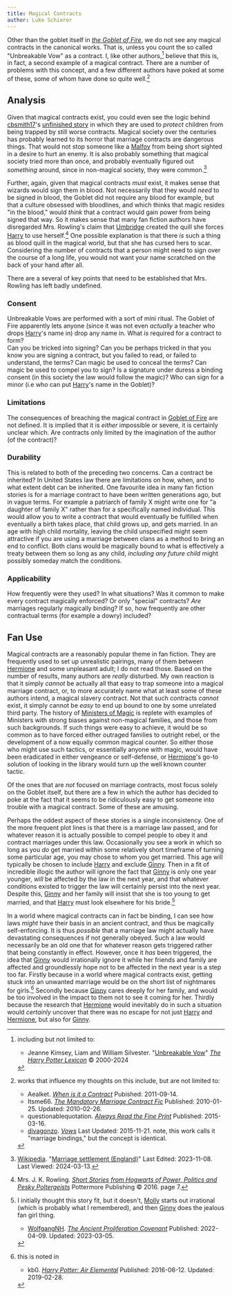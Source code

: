 ```yaml
---
title: Magical Contracts
author: Luke Schierer
---
```



Other than the goblet itself in _[the Goblet of Fire]_, we do not see any magical contracts in the canonical works.  That is, unless you count the so called "Unbreakable Vow" as a contract.  I, like other authors,[^240313-2] believe that this is, in fact, a second example of a magical contract.  There are a number of problems with this concept, and a few different authors have poked at some of these, some of whom have done so quite well.[^240313-3]  

## Analysis 

Given that magical contracts exist, you could even see the logic behind [cbsmith17]'s [unfinished story][ttpbc] in which they are used to *protect* children from being trapped by still worse contracts.  Magical society over the centuries has probably learned to its horror that marriage contracts are dangerous things.  That would not stop someone like a [Malfoy] from being short sighted in a desire to hurt an enemy.  It is also probably something that magical society tried more than once, and probably eventually figured out *something* around, since in non-magical society, they were common.[^240313-5]

Further, again, given that magical contracts *must* exist, it makes sense that wizards would sign them in blood.  Not necessarily that they would *need* to be signed in blood, the Goblet did not require any blood for example, but that a culture obsessed with bloodlines, and which thinks that magic resides "in the blood," would *think* that a contract would gain power from being signed that way.  So it makes sense that many fan fiction authors have disregarded Mrs. Rowling's claim that [Umbridge] created the quill she forces [Harry] to use herself.[^240313-4]  One possible explanation is that there *is* such a thing as blood quill in the magical world, but that she has cursed hers to scar.  Considering the number of contracts that a person might need to sign over the course of a long life, you would not want your name scratched on the back of your hand after all. 

There are a several of key points that need to be established that Mrs. Rowling has left badly undefined. 

### Consent 

Unbreakable Vows are performed with a sort of mini ritual.  The Goblet of Fire apparently lets anyone (since it was not even *actually* a teacher who drops [Harry]'s name in) drop any name in.  What *is* required for a contract to form?  
Can you be tricked into signing?  Can you be perhaps tricked in that you know you are signing a contract, but you failed to read, or failed to understand, the terms? Can magic be used to conceal the terms? Can magic be used to compel you to sign? Is a signature under duress a binding consent (in this society the law would follow the magic)?   Who can sign for a minor (i.e who can put [Harry]'s name in the Goblet)? 

### Limitations

The consequences of breaching the magical contract in [Goblet of Fire] are not defined.  It is implied that it is *either* impossible or severe, it is certainly unclear which.  Are contracts only limited by the imagination of the author (of the contract)?  

### Durability

This is related to both of the preceding two concerns.  Can a contract be inherited?  In United States law there are limitations on how, when, and to what extent debt can be inherited.  One favourite idea in many fan fiction stories is for a marriage contract to have been written generations ago, but in vague terms.  For example a patriarch of family X might write one for "a daughter of family X" rather than for a specifically named individual.  This would allow you to write a contract that would eventually be fulfilled when eventually a birth takes place, that child grows up, and gets married.  In an age with high child mortality, leaving the child unspecified might seem attractive if you are using a marriage between clans as a method to bring an end to conflict.  Both clans would be magically bound to what is effectively a treaty between them so long as any child, *including any future child* might possibly someday match the conditions.  

### Applicability

How frequently were they used?  In what situations?  Was it common to make every contract magically enforced?  Or only "special" contracts?  *Are* marriages regularly magically binding?  If so, how frequently are other contractual terms (for example a dowry) included?  

## Fan Use

Magical contracts are a reasonably popular theme in fan fiction.  They are frequently used to set up unrealistic pairings, many of them between [Hermione] and some unpleasant adult; I do not read those.  Based on the number of results, many authors are *really* disturbed. My own reaction is that it simply *cannot* be actually all that easy to trap someone into a magical marriage contract, or, to more accurately name what at least some of these authors intend, a magical slavery contract. Not that such contracts *cannot* exist, it simply cannot be *easy* to end up bound to one by some unrelated third party.  The history of [Ministers of Magic] is replete with examples of Ministers with strong biases against non-magical families, and those from such backgrounds.  If such things were easy to achieve, it would be so common as to have forced either outraged families to outright rebel, or the development of a now equally common magical counter.  So either those who might use such tactics, or essentially anyone with magic, would have been eradicated in either vengeance or self-defense, or [Hermione]'s go-to solution of looking in the library would turn up the well known counter tactic. 

Of the ones that are *not* focused on marriage contracts, most focus solely on the Goblet itself, but there are a few in which the author has decided to poke at the fact that it seems to be ridiculously easy to get someone into trouble with a magical contract. Some of these are amusing. 

Perhaps the oddest aspect of these stories is a single inconsistency.  One of the more frequent plot lines is that there is a marriage law passed, and for whatever reason it is actually possible to compel people to obey it and contract marriages under this law.  Occasionally you see a work in which so long as you *do* get married within some relatively short timeframe of turning some particular age, you may chose to whom you get married.  This age will typically be chosen to include [Harry] and exclude [Ginny].  Then in a fit of incredible illogic the author will ignore the fact that [Ginny]
is only one year younger, *will* be affected by the law in the next year, and that whatever conditions existed to trigger the law will certainly persist into the next year.  Despite this, [Ginny] and her family will insist that she is too young to get married, and that [Harry] must look elsewhere for his bride.[^240315-1] 

In a world where magical contracts can in fact be binding, I can see how laws *might* have their basis in an ancient contract, and thus be magically self-enforcing.  It is thus *possible* that a marriage law might actually have devastating consequences if not generally obeyed.  Such a law would necessarily be an old one that for whatever reason gets triggered rather that being constantly in effect.  However, once it *has* been triggered, the idea that [Ginny] would irrationally ignore it while her friends and family are affected and groundlessly hope not to be affected in the next year is a step too far.  Firstly because in a world where magical contracts exist, getting stuck into an unwanted marriage would be on the short list of nightmares for girls.[^240315-2]  Secondly because [Ginny] cares deeply for her family, and would be too involved in the impact to them not to see it coming for her. Thirdly because the research that [Hermione] would inevitably do in such a situation would *certainly* uncover that there was no escape for not just [Harry] and [Hermione], but also for [Ginny]. 

[Ginny]: <../../people/weasley/ginevra_molly/>

[Hermione]: <../../people/granger/hermione_jean/>

[Harry]: <../../people/potter/harry_james/>

[Umbridge]: <../../people/umbridge/delores_jane/>

[Malfoy]: <../../people/malfoy/>

[Molly]: <../../people/prewett/molly/>

[ttpbc]: https://www.fanfiction.net/s/13987875/

[Ministers of Magic]: https://www.rowlingindex.org/work/msmpm/

[the Goblet of Fire]: https://www.librarything.com/work/113

[Goblet of Fire]: https://www.librarything.com/work/113]

[^240315-2]: this is noted in
    * kb0. _[Harry Potter: Air Elemental](https://www.fanfiction.net/s/11995519/1)_
      Published: 2016-06-12. Updated: 2019-02-28. 

[^240315-1]: I initially thought this story fit, but it doesn't, [Molly] starts out irrational (which is probably what I remembered), and then [Ginny] does the jealous fan girl thing.
    * [WolfgangNH](https://archiveofourown.org/users/WolfgangNH/pseuds/WolfgangNH). 
      _[The Ancient Proliferation Covenant](https://archiveofourown.org/works/38270980)_
      Published: 2022-04-09. Updated: 2023-03-05.

[^240313-2]: including but not limited to:
    * Jeanne Kimsey, Liam and William Silvester. 
      "[Unbreakable Vow](https://www.hp-lexicon.org/magic/unbreakable-vow/)"
      _[The Harry Potter Lexicon]_ © 2000-2024

[The Harry Potter Lexicon]: https://www.hp-lexicon.org

[^240313-3]: works that influence my thoughts on this include, but are not limited to:
    * Aealket. _[When is it a Contract](https://www.fanfiction.net/s/7382549)_
      Pubished: 2011-09-14.  
    * Itsme66. _[The Mandatory Marriage Contract Fic](https://www.fanfiction.net/s/5695032)_
      Published: 2010-01-25. Updated: 2010-02-26.  
    * questionablequotation.
      _[Always Read the Fine Print](https://www.fanfiction.net/s/11118965)_
      Published: 2015-03-16.
    * [divagonzo](https://archiveofourown.org/users/divagonzo/pseuds/divagonzo). _[Vows](https://archiveofourown.org/works/3993565)_ Last Updated: 2015-11-21.  note, this work calls it "marriage bindings," but the concept is identical.

[cbsmith17]: https://www.fanfiction.net/u/14755259/cbsmith17 

[^240313-4]: Mrs. J. K. Rowling. 
    _[Short Stories from Hogwarts of Power, Politics and Pesky Poltergeists]_
    Pottermore Publishing © 2016.  page 7.

[Short Stories from Hogwarts of Power, Politics and Pesky Poltergeists]: https://www.librarything.com/work/18275514 

[^240313-5]: [Wikipedia].
    "[Marriage settlement (England)](https://en.wikipedia.org/wiki/Marriage_settlement_(England))"
    Last Edited: 2023-11-08. Last Viewed: 2024-03-13.

[Wikipedia]: https://wikipedia.org/